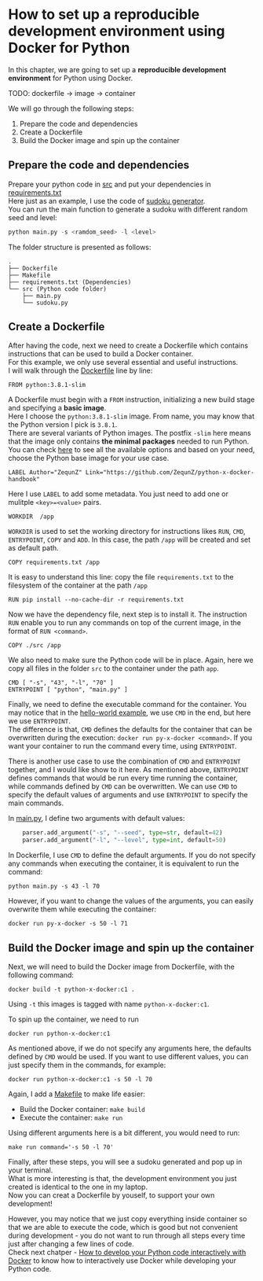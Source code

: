 # How to set up a reproducible development environment using Docker for Python

In this chapter, we are going to set up a **reproducible development environment** for Python using Docker.

TODO: dockerfile -> image -> container

We will go through the following steps:
1. Prepare the code and dependencies
2. Create a Dockerfile
3. Build the Docker image and spin up the container

## Prepare the code and dependencies
Prepare your python code in [src](./src) and put your dependencies in [requirements.txt](./requirements.txt)  
Here just as an example, I use the code of [sudoku generator](https://github.com/ZequnZ/CV-based-sudoku-solver).  
You can run the main function to generate a sudoku with different random seed and level:
```python
python main.py -s <ramdom_seed> -l <level>
```

The folder structure is presented as follows:

```
.
├── Dockerfile
├── Makefile
├── requirements.txt (Dependencies)
└── src (Python code folder)
    ├── main.py
    └── sudoku.py

```
## Create a Dockerfile
After having the code, next we need to create a Dockerfile which contains instructions that can be used to build a Docker container.  
For this example, we only use several essential and useful instructions.   
I will walk through the [Dockerfile](./Dockerfile) line by line:  
```
FROM python:3.8.1-slim
```
A Dockerfile must begin with a `FROM` instruction, initializing a new build stage and specifying a **basic image**.  
Here I choose the `python:3.8.1-slim` image.
From name, you may know that the Python version I pick is `3.8.1`.  
There are several variants of Python images. The postfix `-slim` here means that the image only contains **the minimal packages** needed to run Python.   
You can check [here](https://hub.docker.com/_/python) to see all the available options and based on your need, choose the Python base image for your use case. 

```
LABEL Author="ZequnZ" Link="https://github.com/ZequnZ/python-x-docker-handbook"
```
Here I use `LABEL` to add some metadata. You just need to add one or mulitple `<key>=<value>` pairs.

```
WORKDIR  /app
```
`WORKDIR` is used to set the working directory for instructions likes `RUN`, `CMD`, `ENTRYPOINT`, `COPY` and `ADD`.
In this case, the path `/app` will be created and set as default path.

```
COPY requirements.txt /app
```
It is easy to understand this line: copy the file `requirements.txt` to the filesystem of the container at the path `/app`

```
RUN pip install --no-cache-dir -r requirements.txt
```
Now we have the dependency file, next step is to install it. 
The instruction `RUN` enable you to run any commands on top of the current image, in the format of `RUN <command>`.

```
COPY ./src /app
```
We also need to make sure the Python code will be in place.
Again, here we copy all files in the folder `src` to the container under the path `app`.

```
CMD [ "-s", "43", "-l", "70" ]
ENTRYPOINT [ "python", "main.py" ]

```
Finally, we need to define the executable command for the container.
You may notice that in the [hello-world example](https://github.com/ZequnZ/python-x-docker-handbook#an-hello-world-example), we use `CMD` in the end, but here we use `ENTRYPOINT`.  
The difference is that, `CMD` defines the defaults for the container that can be overwritten during the execution: `docker run py-x-docker <command>`.
If you want your container to run the command every time, using `ENTRYPOINT`.

There is another use case to use the combination of `CMD` and `ENTRYPOINT` together, and I would like show to it here.
As mentioned above, `ENTRYPOINT` defines commands that would be run every time running the container,
while commands defined by `CMD` can be overwritten.
We can use `CMD` to specify the default values of arguments and use `ENTRYPOINT` to specify the main commands.

In [main.py](./src/main.py), I define two arguments with default values:
```python
    parser.add_argument("-s", "--seed", type=str, default=42)
    parser.add_argument("-l", "--level", type=int, default=50)
```
In Dockerfile, I use `CMD` to define the default arguments. If you do not specify any commands when executing the container, it is equivalent to run the command:
```
python main.py -s 43 -l 70
```
However, if you want to change the values of the arguments, you can easily overwrite them while executing the container:
```
docker run py-x-docker -s 50 -l 71
```

## Build the Docker image and spin up the container

Next, we will need to build the Docker image from Dockerfile, with the following command:
```
docker build -t python-x-docker:c1 .
```
Using `-t` this images is tagged with name `python-x-docker:c1`.  

To spin up the container, we need to run 
```
docker run python-x-docker:c1 
```
As mentioned above, if we do not specify any arguments here, the defaults defined by `CMD` would be used.
If you want to use different values, you can just specify them in the commands, for example:
```
docker run python-x-docker:c1 -s 50 -l 70
```
Again, I add a [Makefile](./Makefile) to make life easier: 
- Build the Docker container: `make build`  
- Execute the container: `make run`

Using different arguments here is a bit different, you would need to run:
```
make run command='-s 50 -l 70'
```

Finally, after these steps, you will see a sudoku generated and pop up in your terminal.  
What is more interesting is that, the development environment you just created is identical to the one in my laptop.  
Now you can creat a Dockerfile by youself, to support your own development!

However, you may notice that we just copy everything inside container so that we are able to execute the code,
which is good but not convenient during development - you do not want to run through all steps every time just after changing a few lines of code.  
Check next chatper - [How to develop your Python code interactively with Docker](../interactively-running) to know how to interactively use Docker while developing your Python code.


